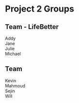 # Project 2 Groups

## Team - LifeBetter

Addy  
Jane  
Julie  
Michael  

## Team

Kevin  
Mahmoud  
Sejin  
Will  
